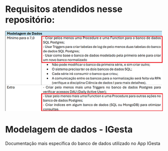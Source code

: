 # Requisitos atendidos nesse repositório:
![requisitos-modelagem-repo.png](docs/requisitos-modelagem-repo.png)


# Modelagem de dados - IGesta
Documentação mais específica do banco de dados utilizado no App IGesta
